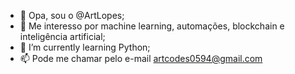 - 👋 Opa, sou o @ArtLopes;
- 👀 Me interesso por machine learning, automações, blockchain e inteligência artificial;
- 🌱 I’m currently learning Python;
- 📫 Pode me chamar pelo e-mail artcodes0594@gmail.com

<!---
ArtLopes/ArtLopes is a ✨ special ✨ repository because its `README.md` (this file) appears on your GitHub profile.
You can click the Preview link to take a look at your changes.
--->
